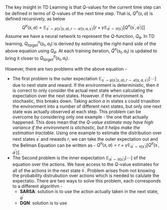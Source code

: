 The key insight in TD Learning is that $Q$-values for the current time step can be defined in terms of $Q$-values of the next time step. That is, $Q^{\pi}(s, a)$ is defined recursively, as below
$$
Q^\pi (s, a) = \mathbb{E}_{s^\prime \sim p(s^\prime \vert s, a), r \sim \mathcal{R}(s, a, s^\prime)} \Big[ r + \gamma \mathbb{E}_{a^\prime \sim \pi(s^\prime)} \big[Q^\pi (s^\prime , a^\prime)  \big] \Big]
$$
Assume we have a neural network to represent the $Q$-function, $Q_\theta$. In TD learning, $Q^\pi_{target}(s_t, a_t)$ is derived by estimating the right-hand side of the above equation using $Q_\theta$. At each training iteration, $\hat{Q}^\pi (s_t, a_t)$ is updated to bring it closer to $Q^\pi_{target} (s_t, a_t)$.

However, there are two problems with the above equation - 
- The first problem is the outer expectation $\mathbb{E}_{s^\prime \sim p(s^\prime \vert s, a), r \sim \mathcal{R}(s, a, s^\prime)} [ \cdots ]$ due to next state and reward. If the environment is deterministic, then it is correct to only consider the actual next state when calculating the expectation over the next states. However. if the environment is stochastic, this breaks down. Taking action $a$ in states $s$ could trnasition the environment into a number of different next states, but only one next state was actually observed at each step. This problem can be overcome by considering only one example - the one that actually happened. This does mean that the *Q-value estimate may have high variance if the environment is stichastic, but it helps make the estimation tractable*. Using one example to estimate the distribution over next states $s^\prime$ and rewards $r$, we can take the outer expectation out and the Bellman Equation can be written as - $Q^\pi (s, a) = r + \gamma \mathbb{E}_{a^\prime \sim \pi(s^\prime)} \big[Q^\pi (s^\prime , a^\prime)  \big]$.
- The Second problem is the inner expectation $\mathbb{E}_{a^\prime \sim \pi(s^\prime)} [ \cdots]$ of the equation over the actions. We have access to the $Q$-value estimates for all of the actions in the next state $s^\prime$. Problem arises from not knowing the probability distrubution over actions which is needed to calulate the expectatio. There are two ways to solve this problem, each corresponds to a different algorithm - 
	- **SARSA**: solution is to use the action actually taken in the next state, $a^\prime$ 
	- **DQN**: solution is to use  